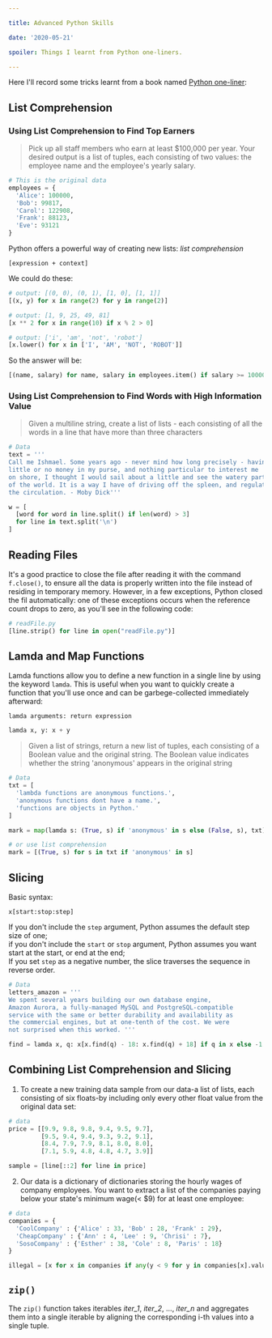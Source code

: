 ```yaml
---

title: Advanced Python Skills

date: '2020-05-21'

spoiler: Things I learnt from Python one-liners.

---
```


Here I'll record some tricks learnt from a book named [Python one-liner](https://www.amazon.com/Python-One-Liners-Christian-Mayer-ebook/dp/B07ZY7XMX8):

## List Comprehension

### Using List Comprehension to Find Top Earners

> Pick up all staff members who earn at least $100,000 per year. Your desired output is a list
> of tuples, each consisting of two values: the employee name and the employee's yearly salary.

```python
# This is the original data
employees = {
  'Alice': 100000,
  'Bob': 99817,
  'Carol': 122908,
  'Frank': 88123,
  'Eve': 93121
}
```

Python offers a powerful way of creating new lists: *list comprehension*

`[expression + context]`

We could do these:

```python
# output: [(0, 0), (0, 1), [1, 0], [1, 1]]
[(x, y) for x in range(2) for y in range(2)]

# output: [1, 9, 25, 49, 81]
[x ** 2 for x in range(10) if x % 2 > 0]

# output: ['i', 'am', 'not', 'robot']
[x.lower() for x in ['I', 'AM', 'NOT', 'ROBOT']]
```

So the answer will be:

```python
[(name, salary) for name, salary in employees.item() if salary >= 100000]
```

### Using List Comprehension to Find Words with High Information Value

> Given a multiline string, create a list of lists - each consisting of all the words in a line that have more than three characters

```python
# Data
text = '''
Call me Ishmael. Some years ago - never mind how long precisely - having
little or no money in my purse, and nothing particular to interest me
on shore, I thought I would sail about a little and see the watery part
of the world. It is a way I have of driving off the spleen, and regulating
the circulation. - Moby Dick'''
```

```python
w = [
  [word for word in line.split() if len(word) > 3] 
  for line in text.split('\n')
]
```

## Reading Files

It's a good practice to close the file after reading it with the command `f.close()`, to ensure all the data is properly written into the file instead of residing in temporary memory. However, in a few exceptions, Python closed the fil automatically: one of these exceptions occurs when the reference count drops to zero, as you'll see in the following code:

```python
# readFile.py
[line.strip() for line in open("readFile.py")]
```


## Lamda and Map Functions

Lamda functions allow you to define a new function in a single line by using the keyword `lamda`. This is useful when you want to quickly create a function that you'll use once and can be garbege-collected immediately afterward:

`lamda arguments: return expression`

```python
lamda x, y: x + y
```

> Given a list of strings, return a new list of tuples, each consisting of a Boolean value and the original string. The Boolean value indicates whether the string 'anonymous' appears in the original string


```python
# Data
txt = [
  'lambda functions are anonymous functions.',
  'anonymous functions dont have a name.',
  'functions are objects in Python.'
]

mark = map(lamda s: (True, s) if 'anonymous' in s else (False, s), txt)

# or use list comprehension
mark = [(True, s) for s in txt if 'anonymous' in s]
```

## Slicing

Basic syntax:

`x[start:stop:step]`

If you don't include the `step` argument, Python assumes the default step size of one; <br />
if you don't include the `start` or `stop` argument, Python assumes you want start at the start, or end at the end; <br />
If you set `step` as a negative number, the slice traverses the sequence in reverse order.

```python
# Data
letters_amazon = '''
We spent several years building our own database engine,
Amazon Aurora, a fully-managed MySQL and PostgreSQL-compatible
service with the same or better durability and availability as
the commercial engines, but at one-tenth of the cost. We were
not surprised when this worked. '''

find = lamda x, q: x[x.find(q) - 18: x.find(q) + 18] if q in x else -1
```

## Combining List Comprehension and Slicing

1. To create a new training data sample from our data-a list of lists, each consisting of six floats-by including only every other float value from the original data set:

```python
# data
price = [[9.9, 9.8, 9.8, 9.4, 9.5, 9.7],
         [9.5, 9.4, 9.4, 9.3, 9.2, 9.1],
         [8.4, 7.9, 7.9, 8.1, 8.0, 8.0],
         [7.1, 5.9, 4.8, 4.8, 4.7, 3.9]]

sample = [line[::2] for line in price] 
```

2. Our data is a dictionary of dictionaries storing the hourly wages of company employees. You want to extract a list of the companies paying below your state's minimum wage(< $9) for at least one employee:

```python
# data
companies = {
  'CoolCompany' : {'Alice' : 33, 'Bob' : 28, 'Frank' : 29},
  'CheapCompany' : {'Ann' : 4, 'Lee' : 9, 'Chrisi' : 7},
  'SosoCompany' : {'Esther' : 38, 'Cole' : 8, 'Paris' : 18}
}

illegal = [x for x in companies if any(y < 9 for y in companies[x].values())]
```

## `zip()`

The `zip()` function takes iterables *iter_1*, *iter_2*, ..., *iter_n* and aggregates them into a single iterable by aligning the corresponding i-th values into a single tuple.